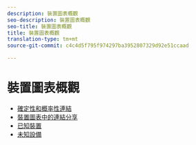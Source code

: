 ```yaml
---
description: 裝置圖表概觀
seo-description: 裝置圖表概觀
seo-title: 裝置圖表概觀
title: 裝置圖表概觀
translation-type: tm+mt
source-git-commit: c4c4d5f795f974297ba3952807329d92e51ccaad

---
```



# 裝置圖表概觀

* [確定性和概率性連結](links.md)
* [裝置圖表中的連結分享](link-sharing.md)
* [已知裝置](known-device.md)
* [未知設備](unknown-device.md)
